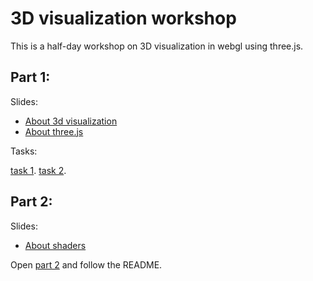 # 3D visualization workshop

This is a half-day workshop on 3D visualization in webgl using three.js. 

## Part 1:

Slides:

- [About 3d visualization](https://holgerl.github.io/3d-visualization-workshop/slides/om-3d-visualisering.html)
- [About three.js](https://holgerl.github.io/3d-visualization-workshop/slides/om-threejs.html)

Tasks:

[task 1](https://github.com/holgerl/3d-visualization-workshop/tree/master/tasks/task1.md).
[task 2](https://github.com/holgerl/3d-visualization-workshop/tree/master/tasks/task2.md).


## Part 2:

Slides:

- [About shaders](https://holgerl.github.io/3d-visualization-workshop/slides/om-shadere.html)

Open [part 2](https://github.com/bekk/3d-visualisering-kursserie/tree/master/part2) and follow the README.
